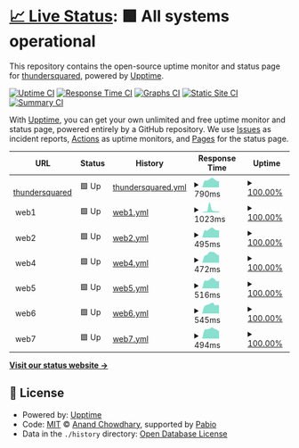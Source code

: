 # [📈 Live Status](https://thundersquared.github.io/upptime): <!--live status--> **🟩 All systems operational**

This repository contains the open-source uptime monitor and status page for [thundersquared](https://thundersquared.com/), powered by [Upptime](https://github.com/upptime/upptime).

[![Uptime CI](https://github.com/thundersquared/upptime/workflows/Uptime%20CI/badge.svg)](https://github.com/thundersquared/upptime/actions?query=workflow%3A%22Uptime+CI%22)
[![Response Time CI](https://github.com/thundersquared/upptime/workflows/Response%20Time%20CI/badge.svg)](https://github.com/thundersquared/upptime/actions?query=workflow%3A%22Response+Time+CI%22)
[![Graphs CI](https://github.com/thundersquared/upptime/workflows/Graphs%20CI/badge.svg)](https://github.com/thundersquared/upptime/actions?query=workflow%3A%22Graphs+CI%22)
[![Static Site CI](https://github.com/thundersquared/upptime/workflows/Static%20Site%20CI/badge.svg)](https://github.com/thundersquared/upptime/actions?query=workflow%3A%22Static+Site+CI%22)
[![Summary CI](https://github.com/thundersquared/upptime/workflows/Summary%20CI/badge.svg)](https://github.com/thundersquared/upptime/actions?query=workflow%3A%22Summary+CI%22)

With [Upptime](https://upptime.js.org), you can get your own unlimited and free uptime monitor and status page, powered entirely by a GitHub repository. We use [Issues](https://github.com/thundersquared/upptime/issues) as incident reports, [Actions](https://github.com/thundersquared/upptime/actions) as uptime monitors, and [Pages](https://thundersquared.github.io/upptime) for the status page.

<!--start: status pages-->
<!-- This summary is generated by Upptime (https://github.com/upptime/upptime) -->
<!-- Do not edit this manually, your changes will be overwritten -->
<!-- prettier-ignore -->
| URL | Status | History | Response Time | Uptime |
| --- | ------ | ------- | ------------- | ------ |
| <img alt="" src="https://icons.duckduckgo.com/ip3/thundersquared.com.ico" height="13"> [thundersquared](https://thundersquared.com/) | 🟩 Up | [thundersquared.yml](https://github.com/thundersquared/upptime/commits/HEAD/history/thundersquared.yml) | <details><summary><img alt="Response time graph" src="./graphs/thundersquared/response-time-week.png" height="20"> 790ms</summary><br><a href="https://thundersquared.github.io/upptime/history/thundersquared"><img alt="Response time 766" src="https://img.shields.io/endpoint?url=https%3A%2F%2Fraw.githubusercontent.com%2Fthundersquared%2Fupptime%2FHEAD%2Fapi%2Fthundersquared%2Fresponse-time.json"></a><br><a href="https://thundersquared.github.io/upptime/history/thundersquared"><img alt="24-hour response time 656" src="https://img.shields.io/endpoint?url=https%3A%2F%2Fraw.githubusercontent.com%2Fthundersquared%2Fupptime%2FHEAD%2Fapi%2Fthundersquared%2Fresponse-time-day.json"></a><br><a href="https://thundersquared.github.io/upptime/history/thundersquared"><img alt="7-day response time 790" src="https://img.shields.io/endpoint?url=https%3A%2F%2Fraw.githubusercontent.com%2Fthundersquared%2Fupptime%2FHEAD%2Fapi%2Fthundersquared%2Fresponse-time-week.json"></a><br><a href="https://thundersquared.github.io/upptime/history/thundersquared"><img alt="30-day response time 766" src="https://img.shields.io/endpoint?url=https%3A%2F%2Fraw.githubusercontent.com%2Fthundersquared%2Fupptime%2FHEAD%2Fapi%2Fthundersquared%2Fresponse-time-month.json"></a><br><a href="https://thundersquared.github.io/upptime/history/thundersquared"><img alt="1-year response time 766" src="https://img.shields.io/endpoint?url=https%3A%2F%2Fraw.githubusercontent.com%2Fthundersquared%2Fupptime%2FHEAD%2Fapi%2Fthundersquared%2Fresponse-time-year.json"></a></details> | <details><summary><a href="https://thundersquared.github.io/upptime/history/thundersquared">100.00%</a></summary><a href="https://thundersquared.github.io/upptime/history/thundersquared"><img alt="All-time uptime 100.00%" src="https://img.shields.io/endpoint?url=https%3A%2F%2Fraw.githubusercontent.com%2Fthundersquared%2Fupptime%2FHEAD%2Fapi%2Fthundersquared%2Fuptime.json"></a><br><a href="https://thundersquared.github.io/upptime/history/thundersquared"><img alt="24-hour uptime 100.00%" src="https://img.shields.io/endpoint?url=https%3A%2F%2Fraw.githubusercontent.com%2Fthundersquared%2Fupptime%2FHEAD%2Fapi%2Fthundersquared%2Fuptime-day.json"></a><br><a href="https://thundersquared.github.io/upptime/history/thundersquared"><img alt="7-day uptime 100.00%" src="https://img.shields.io/endpoint?url=https%3A%2F%2Fraw.githubusercontent.com%2Fthundersquared%2Fupptime%2FHEAD%2Fapi%2Fthundersquared%2Fuptime-week.json"></a><br><a href="https://thundersquared.github.io/upptime/history/thundersquared"><img alt="30-day uptime 100.00%" src="https://img.shields.io/endpoint?url=https%3A%2F%2Fraw.githubusercontent.com%2Fthundersquared%2Fupptime%2FHEAD%2Fapi%2Fthundersquared%2Fuptime-month.json"></a><br><a href="https://thundersquared.github.io/upptime/history/thundersquared"><img alt="1-year uptime 100.00%" src="https://img.shields.io/endpoint?url=https%3A%2F%2Fraw.githubusercontent.com%2Fthundersquared%2Fupptime%2FHEAD%2Fapi%2Fthundersquared%2Fuptime-year.json"></a></details>
| <img alt="" src="https://icons.duckduckgo.com/ip3/null.ico" height="13"> web1 | 🟩 Up | [web1.yml](https://github.com/thundersquared/upptime/commits/HEAD/history/web1.yml) | <details><summary><img alt="Response time graph" src="./graphs/web1/response-time-week.png" height="20"> 1023ms</summary><br><a href="https://thundersquared.github.io/upptime/history/web1"><img alt="Response time 635" src="https://img.shields.io/endpoint?url=https%3A%2F%2Fraw.githubusercontent.com%2Fthundersquared%2Fupptime%2FHEAD%2Fapi%2Fweb1%2Fresponse-time.json"></a><br><a href="https://thundersquared.github.io/upptime/history/web1"><img alt="24-hour response time 445" src="https://img.shields.io/endpoint?url=https%3A%2F%2Fraw.githubusercontent.com%2Fthundersquared%2Fupptime%2FHEAD%2Fapi%2Fweb1%2Fresponse-time-day.json"></a><br><a href="https://thundersquared.github.io/upptime/history/web1"><img alt="7-day response time 1023" src="https://img.shields.io/endpoint?url=https%3A%2F%2Fraw.githubusercontent.com%2Fthundersquared%2Fupptime%2FHEAD%2Fapi%2Fweb1%2Fresponse-time-week.json"></a><br><a href="https://thundersquared.github.io/upptime/history/web1"><img alt="30-day response time 635" src="https://img.shields.io/endpoint?url=https%3A%2F%2Fraw.githubusercontent.com%2Fthundersquared%2Fupptime%2FHEAD%2Fapi%2Fweb1%2Fresponse-time-month.json"></a><br><a href="https://thundersquared.github.io/upptime/history/web1"><img alt="1-year response time 635" src="https://img.shields.io/endpoint?url=https%3A%2F%2Fraw.githubusercontent.com%2Fthundersquared%2Fupptime%2FHEAD%2Fapi%2Fweb1%2Fresponse-time-year.json"></a></details> | <details><summary><a href="https://thundersquared.github.io/upptime/history/web1">100.00%</a></summary><a href="https://thundersquared.github.io/upptime/history/web1"><img alt="All-time uptime 100.00%" src="https://img.shields.io/endpoint?url=https%3A%2F%2Fraw.githubusercontent.com%2Fthundersquared%2Fupptime%2FHEAD%2Fapi%2Fweb1%2Fuptime.json"></a><br><a href="https://thundersquared.github.io/upptime/history/web1"><img alt="24-hour uptime 100.00%" src="https://img.shields.io/endpoint?url=https%3A%2F%2Fraw.githubusercontent.com%2Fthundersquared%2Fupptime%2FHEAD%2Fapi%2Fweb1%2Fuptime-day.json"></a><br><a href="https://thundersquared.github.io/upptime/history/web1"><img alt="7-day uptime 100.00%" src="https://img.shields.io/endpoint?url=https%3A%2F%2Fraw.githubusercontent.com%2Fthundersquared%2Fupptime%2FHEAD%2Fapi%2Fweb1%2Fuptime-week.json"></a><br><a href="https://thundersquared.github.io/upptime/history/web1"><img alt="30-day uptime 100.00%" src="https://img.shields.io/endpoint?url=https%3A%2F%2Fraw.githubusercontent.com%2Fthundersquared%2Fupptime%2FHEAD%2Fapi%2Fweb1%2Fuptime-month.json"></a><br><a href="https://thundersquared.github.io/upptime/history/web1"><img alt="1-year uptime 100.00%" src="https://img.shields.io/endpoint?url=https%3A%2F%2Fraw.githubusercontent.com%2Fthundersquared%2Fupptime%2FHEAD%2Fapi%2Fweb1%2Fuptime-year.json"></a></details>
| <img alt="" src="https://icons.duckduckgo.com/ip3/null.ico" height="13"> web2 | 🟩 Up | [web2.yml](https://github.com/thundersquared/upptime/commits/HEAD/history/web2.yml) | <details><summary><img alt="Response time graph" src="./graphs/web2/response-time-week.png" height="20"> 495ms</summary><br><a href="https://thundersquared.github.io/upptime/history/web2"><img alt="Response time 502" src="https://img.shields.io/endpoint?url=https%3A%2F%2Fraw.githubusercontent.com%2Fthundersquared%2Fupptime%2FHEAD%2Fapi%2Fweb2%2Fresponse-time.json"></a><br><a href="https://thundersquared.github.io/upptime/history/web2"><img alt="24-hour response time 445" src="https://img.shields.io/endpoint?url=https%3A%2F%2Fraw.githubusercontent.com%2Fthundersquared%2Fupptime%2FHEAD%2Fapi%2Fweb2%2Fresponse-time-day.json"></a><br><a href="https://thundersquared.github.io/upptime/history/web2"><img alt="7-day response time 495" src="https://img.shields.io/endpoint?url=https%3A%2F%2Fraw.githubusercontent.com%2Fthundersquared%2Fupptime%2FHEAD%2Fapi%2Fweb2%2Fresponse-time-week.json"></a><br><a href="https://thundersquared.github.io/upptime/history/web2"><img alt="30-day response time 502" src="https://img.shields.io/endpoint?url=https%3A%2F%2Fraw.githubusercontent.com%2Fthundersquared%2Fupptime%2FHEAD%2Fapi%2Fweb2%2Fresponse-time-month.json"></a><br><a href="https://thundersquared.github.io/upptime/history/web2"><img alt="1-year response time 502" src="https://img.shields.io/endpoint?url=https%3A%2F%2Fraw.githubusercontent.com%2Fthundersquared%2Fupptime%2FHEAD%2Fapi%2Fweb2%2Fresponse-time-year.json"></a></details> | <details><summary><a href="https://thundersquared.github.io/upptime/history/web2">100.00%</a></summary><a href="https://thundersquared.github.io/upptime/history/web2"><img alt="All-time uptime 100.00%" src="https://img.shields.io/endpoint?url=https%3A%2F%2Fraw.githubusercontent.com%2Fthundersquared%2Fupptime%2FHEAD%2Fapi%2Fweb2%2Fuptime.json"></a><br><a href="https://thundersquared.github.io/upptime/history/web2"><img alt="24-hour uptime 100.00%" src="https://img.shields.io/endpoint?url=https%3A%2F%2Fraw.githubusercontent.com%2Fthundersquared%2Fupptime%2FHEAD%2Fapi%2Fweb2%2Fuptime-day.json"></a><br><a href="https://thundersquared.github.io/upptime/history/web2"><img alt="7-day uptime 100.00%" src="https://img.shields.io/endpoint?url=https%3A%2F%2Fraw.githubusercontent.com%2Fthundersquared%2Fupptime%2FHEAD%2Fapi%2Fweb2%2Fuptime-week.json"></a><br><a href="https://thundersquared.github.io/upptime/history/web2"><img alt="30-day uptime 100.00%" src="https://img.shields.io/endpoint?url=https%3A%2F%2Fraw.githubusercontent.com%2Fthundersquared%2Fupptime%2FHEAD%2Fapi%2Fweb2%2Fuptime-month.json"></a><br><a href="https://thundersquared.github.io/upptime/history/web2"><img alt="1-year uptime 100.00%" src="https://img.shields.io/endpoint?url=https%3A%2F%2Fraw.githubusercontent.com%2Fthundersquared%2Fupptime%2FHEAD%2Fapi%2Fweb2%2Fuptime-year.json"></a></details>
| <img alt="" src="https://icons.duckduckgo.com/ip3/null.ico" height="13"> web4 | 🟩 Up | [web4.yml](https://github.com/thundersquared/upptime/commits/HEAD/history/web4.yml) | <details><summary><img alt="Response time graph" src="./graphs/web4/response-time-week.png" height="20"> 472ms</summary><br><a href="https://thundersquared.github.io/upptime/history/web4"><img alt="Response time 460" src="https://img.shields.io/endpoint?url=https%3A%2F%2Fraw.githubusercontent.com%2Fthundersquared%2Fupptime%2FHEAD%2Fapi%2Fweb4%2Fresponse-time.json"></a><br><a href="https://thundersquared.github.io/upptime/history/web4"><img alt="24-hour response time 380" src="https://img.shields.io/endpoint?url=https%3A%2F%2Fraw.githubusercontent.com%2Fthundersquared%2Fupptime%2FHEAD%2Fapi%2Fweb4%2Fresponse-time-day.json"></a><br><a href="https://thundersquared.github.io/upptime/history/web4"><img alt="7-day response time 472" src="https://img.shields.io/endpoint?url=https%3A%2F%2Fraw.githubusercontent.com%2Fthundersquared%2Fupptime%2FHEAD%2Fapi%2Fweb4%2Fresponse-time-week.json"></a><br><a href="https://thundersquared.github.io/upptime/history/web4"><img alt="30-day response time 460" src="https://img.shields.io/endpoint?url=https%3A%2F%2Fraw.githubusercontent.com%2Fthundersquared%2Fupptime%2FHEAD%2Fapi%2Fweb4%2Fresponse-time-month.json"></a><br><a href="https://thundersquared.github.io/upptime/history/web4"><img alt="1-year response time 460" src="https://img.shields.io/endpoint?url=https%3A%2F%2Fraw.githubusercontent.com%2Fthundersquared%2Fupptime%2FHEAD%2Fapi%2Fweb4%2Fresponse-time-year.json"></a></details> | <details><summary><a href="https://thundersquared.github.io/upptime/history/web4">100.00%</a></summary><a href="https://thundersquared.github.io/upptime/history/web4"><img alt="All-time uptime 100.00%" src="https://img.shields.io/endpoint?url=https%3A%2F%2Fraw.githubusercontent.com%2Fthundersquared%2Fupptime%2FHEAD%2Fapi%2Fweb4%2Fuptime.json"></a><br><a href="https://thundersquared.github.io/upptime/history/web4"><img alt="24-hour uptime 100.00%" src="https://img.shields.io/endpoint?url=https%3A%2F%2Fraw.githubusercontent.com%2Fthundersquared%2Fupptime%2FHEAD%2Fapi%2Fweb4%2Fuptime-day.json"></a><br><a href="https://thundersquared.github.io/upptime/history/web4"><img alt="7-day uptime 100.00%" src="https://img.shields.io/endpoint?url=https%3A%2F%2Fraw.githubusercontent.com%2Fthundersquared%2Fupptime%2FHEAD%2Fapi%2Fweb4%2Fuptime-week.json"></a><br><a href="https://thundersquared.github.io/upptime/history/web4"><img alt="30-day uptime 100.00%" src="https://img.shields.io/endpoint?url=https%3A%2F%2Fraw.githubusercontent.com%2Fthundersquared%2Fupptime%2FHEAD%2Fapi%2Fweb4%2Fuptime-month.json"></a><br><a href="https://thundersquared.github.io/upptime/history/web4"><img alt="1-year uptime 100.00%" src="https://img.shields.io/endpoint?url=https%3A%2F%2Fraw.githubusercontent.com%2Fthundersquared%2Fupptime%2FHEAD%2Fapi%2Fweb4%2Fuptime-year.json"></a></details>
| <img alt="" src="https://icons.duckduckgo.com/ip3/null.ico" height="13"> web5 | 🟩 Up | [web5.yml](https://github.com/thundersquared/upptime/commits/HEAD/history/web5.yml) | <details><summary><img alt="Response time graph" src="./graphs/web5/response-time-week.png" height="20"> 516ms</summary><br><a href="https://thundersquared.github.io/upptime/history/web5"><img alt="Response time 508" src="https://img.shields.io/endpoint?url=https%3A%2F%2Fraw.githubusercontent.com%2Fthundersquared%2Fupptime%2FHEAD%2Fapi%2Fweb5%2Fresponse-time.json"></a><br><a href="https://thundersquared.github.io/upptime/history/web5"><img alt="24-hour response time 461" src="https://img.shields.io/endpoint?url=https%3A%2F%2Fraw.githubusercontent.com%2Fthundersquared%2Fupptime%2FHEAD%2Fapi%2Fweb5%2Fresponse-time-day.json"></a><br><a href="https://thundersquared.github.io/upptime/history/web5"><img alt="7-day response time 516" src="https://img.shields.io/endpoint?url=https%3A%2F%2Fraw.githubusercontent.com%2Fthundersquared%2Fupptime%2FHEAD%2Fapi%2Fweb5%2Fresponse-time-week.json"></a><br><a href="https://thundersquared.github.io/upptime/history/web5"><img alt="30-day response time 508" src="https://img.shields.io/endpoint?url=https%3A%2F%2Fraw.githubusercontent.com%2Fthundersquared%2Fupptime%2FHEAD%2Fapi%2Fweb5%2Fresponse-time-month.json"></a><br><a href="https://thundersquared.github.io/upptime/history/web5"><img alt="1-year response time 508" src="https://img.shields.io/endpoint?url=https%3A%2F%2Fraw.githubusercontent.com%2Fthundersquared%2Fupptime%2FHEAD%2Fapi%2Fweb5%2Fresponse-time-year.json"></a></details> | <details><summary><a href="https://thundersquared.github.io/upptime/history/web5">100.00%</a></summary><a href="https://thundersquared.github.io/upptime/history/web5"><img alt="All-time uptime 100.00%" src="https://img.shields.io/endpoint?url=https%3A%2F%2Fraw.githubusercontent.com%2Fthundersquared%2Fupptime%2FHEAD%2Fapi%2Fweb5%2Fuptime.json"></a><br><a href="https://thundersquared.github.io/upptime/history/web5"><img alt="24-hour uptime 100.00%" src="https://img.shields.io/endpoint?url=https%3A%2F%2Fraw.githubusercontent.com%2Fthundersquared%2Fupptime%2FHEAD%2Fapi%2Fweb5%2Fuptime-day.json"></a><br><a href="https://thundersquared.github.io/upptime/history/web5"><img alt="7-day uptime 100.00%" src="https://img.shields.io/endpoint?url=https%3A%2F%2Fraw.githubusercontent.com%2Fthundersquared%2Fupptime%2FHEAD%2Fapi%2Fweb5%2Fuptime-week.json"></a><br><a href="https://thundersquared.github.io/upptime/history/web5"><img alt="30-day uptime 100.00%" src="https://img.shields.io/endpoint?url=https%3A%2F%2Fraw.githubusercontent.com%2Fthundersquared%2Fupptime%2FHEAD%2Fapi%2Fweb5%2Fuptime-month.json"></a><br><a href="https://thundersquared.github.io/upptime/history/web5"><img alt="1-year uptime 100.00%" src="https://img.shields.io/endpoint?url=https%3A%2F%2Fraw.githubusercontent.com%2Fthundersquared%2Fupptime%2FHEAD%2Fapi%2Fweb5%2Fuptime-year.json"></a></details>
| <img alt="" src="https://icons.duckduckgo.com/ip3/null.ico" height="13"> web6 | 🟩 Up | [web6.yml](https://github.com/thundersquared/upptime/commits/HEAD/history/web6.yml) | <details><summary><img alt="Response time graph" src="./graphs/web6/response-time-week.png" height="20"> 545ms</summary><br><a href="https://thundersquared.github.io/upptime/history/web6"><img alt="Response time 519" src="https://img.shields.io/endpoint?url=https%3A%2F%2Fraw.githubusercontent.com%2Fthundersquared%2Fupptime%2FHEAD%2Fapi%2Fweb6%2Fresponse-time.json"></a><br><a href="https://thundersquared.github.io/upptime/history/web6"><img alt="24-hour response time 508" src="https://img.shields.io/endpoint?url=https%3A%2F%2Fraw.githubusercontent.com%2Fthundersquared%2Fupptime%2FHEAD%2Fapi%2Fweb6%2Fresponse-time-day.json"></a><br><a href="https://thundersquared.github.io/upptime/history/web6"><img alt="7-day response time 545" src="https://img.shields.io/endpoint?url=https%3A%2F%2Fraw.githubusercontent.com%2Fthundersquared%2Fupptime%2FHEAD%2Fapi%2Fweb6%2Fresponse-time-week.json"></a><br><a href="https://thundersquared.github.io/upptime/history/web6"><img alt="30-day response time 519" src="https://img.shields.io/endpoint?url=https%3A%2F%2Fraw.githubusercontent.com%2Fthundersquared%2Fupptime%2FHEAD%2Fapi%2Fweb6%2Fresponse-time-month.json"></a><br><a href="https://thundersquared.github.io/upptime/history/web6"><img alt="1-year response time 519" src="https://img.shields.io/endpoint?url=https%3A%2F%2Fraw.githubusercontent.com%2Fthundersquared%2Fupptime%2FHEAD%2Fapi%2Fweb6%2Fresponse-time-year.json"></a></details> | <details><summary><a href="https://thundersquared.github.io/upptime/history/web6">100.00%</a></summary><a href="https://thundersquared.github.io/upptime/history/web6"><img alt="All-time uptime 100.00%" src="https://img.shields.io/endpoint?url=https%3A%2F%2Fraw.githubusercontent.com%2Fthundersquared%2Fupptime%2FHEAD%2Fapi%2Fweb6%2Fuptime.json"></a><br><a href="https://thundersquared.github.io/upptime/history/web6"><img alt="24-hour uptime 100.00%" src="https://img.shields.io/endpoint?url=https%3A%2F%2Fraw.githubusercontent.com%2Fthundersquared%2Fupptime%2FHEAD%2Fapi%2Fweb6%2Fuptime-day.json"></a><br><a href="https://thundersquared.github.io/upptime/history/web6"><img alt="7-day uptime 100.00%" src="https://img.shields.io/endpoint?url=https%3A%2F%2Fraw.githubusercontent.com%2Fthundersquared%2Fupptime%2FHEAD%2Fapi%2Fweb6%2Fuptime-week.json"></a><br><a href="https://thundersquared.github.io/upptime/history/web6"><img alt="30-day uptime 100.00%" src="https://img.shields.io/endpoint?url=https%3A%2F%2Fraw.githubusercontent.com%2Fthundersquared%2Fupptime%2FHEAD%2Fapi%2Fweb6%2Fuptime-month.json"></a><br><a href="https://thundersquared.github.io/upptime/history/web6"><img alt="1-year uptime 100.00%" src="https://img.shields.io/endpoint?url=https%3A%2F%2Fraw.githubusercontent.com%2Fthundersquared%2Fupptime%2FHEAD%2Fapi%2Fweb6%2Fuptime-year.json"></a></details>
| <img alt="" src="https://icons.duckduckgo.com/ip3/null.ico" height="13"> web7 | 🟩 Up | [web7.yml](https://github.com/thundersquared/upptime/commits/HEAD/history/web7.yml) | <details><summary><img alt="Response time graph" src="./graphs/web7/response-time-week.png" height="20"> 494ms</summary><br><a href="https://thundersquared.github.io/upptime/history/web7"><img alt="Response time 491" src="https://img.shields.io/endpoint?url=https%3A%2F%2Fraw.githubusercontent.com%2Fthundersquared%2Fupptime%2FHEAD%2Fapi%2Fweb7%2Fresponse-time.json"></a><br><a href="https://thundersquared.github.io/upptime/history/web7"><img alt="24-hour response time 388" src="https://img.shields.io/endpoint?url=https%3A%2F%2Fraw.githubusercontent.com%2Fthundersquared%2Fupptime%2FHEAD%2Fapi%2Fweb7%2Fresponse-time-day.json"></a><br><a href="https://thundersquared.github.io/upptime/history/web7"><img alt="7-day response time 494" src="https://img.shields.io/endpoint?url=https%3A%2F%2Fraw.githubusercontent.com%2Fthundersquared%2Fupptime%2FHEAD%2Fapi%2Fweb7%2Fresponse-time-week.json"></a><br><a href="https://thundersquared.github.io/upptime/history/web7"><img alt="30-day response time 491" src="https://img.shields.io/endpoint?url=https%3A%2F%2Fraw.githubusercontent.com%2Fthundersquared%2Fupptime%2FHEAD%2Fapi%2Fweb7%2Fresponse-time-month.json"></a><br><a href="https://thundersquared.github.io/upptime/history/web7"><img alt="1-year response time 491" src="https://img.shields.io/endpoint?url=https%3A%2F%2Fraw.githubusercontent.com%2Fthundersquared%2Fupptime%2FHEAD%2Fapi%2Fweb7%2Fresponse-time-year.json"></a></details> | <details><summary><a href="https://thundersquared.github.io/upptime/history/web7">100.00%</a></summary><a href="https://thundersquared.github.io/upptime/history/web7"><img alt="All-time uptime 100.00%" src="https://img.shields.io/endpoint?url=https%3A%2F%2Fraw.githubusercontent.com%2Fthundersquared%2Fupptime%2FHEAD%2Fapi%2Fweb7%2Fuptime.json"></a><br><a href="https://thundersquared.github.io/upptime/history/web7"><img alt="24-hour uptime 100.00%" src="https://img.shields.io/endpoint?url=https%3A%2F%2Fraw.githubusercontent.com%2Fthundersquared%2Fupptime%2FHEAD%2Fapi%2Fweb7%2Fuptime-day.json"></a><br><a href="https://thundersquared.github.io/upptime/history/web7"><img alt="7-day uptime 100.00%" src="https://img.shields.io/endpoint?url=https%3A%2F%2Fraw.githubusercontent.com%2Fthundersquared%2Fupptime%2FHEAD%2Fapi%2Fweb7%2Fuptime-week.json"></a><br><a href="https://thundersquared.github.io/upptime/history/web7"><img alt="30-day uptime 100.00%" src="https://img.shields.io/endpoint?url=https%3A%2F%2Fraw.githubusercontent.com%2Fthundersquared%2Fupptime%2FHEAD%2Fapi%2Fweb7%2Fuptime-month.json"></a><br><a href="https://thundersquared.github.io/upptime/history/web7"><img alt="1-year uptime 100.00%" src="https://img.shields.io/endpoint?url=https%3A%2F%2Fraw.githubusercontent.com%2Fthundersquared%2Fupptime%2FHEAD%2Fapi%2Fweb7%2Fuptime-year.json"></a></details>

<!--end: status pages-->

[**Visit our status website →**](https://thundersquared.github.io/upptime)

## 📄 License

- Powered by: [Upptime](https://github.com/upptime/upptime)
- Code: [MIT](./LICENSE) © [Anand Chowdhary](https://anandchowdhary.com), supported by [Pabio](https://pabio.com)
- Data in the `./history` directory: [Open Database License](https://opendatacommons.org/licenses/odbl/1-0/)
